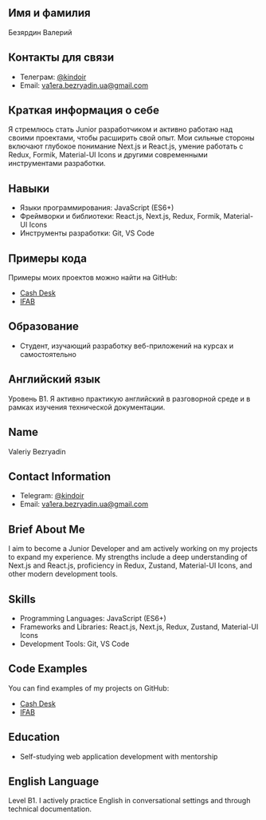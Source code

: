 
## Имя и фамилия
Безярдин Валерий

## Контакты для связи
- Телеграм: [@kindoir](https://t.me/kindoir)
- Email: va1era.bezryadin.ua@gmail.com

## Краткая информация о себе
Я стремлюсь стать Junior разработчиком и активно работаю над своими проектами, чтобы расширить свой опыт. Мои сильные стороны включают глубокое понимание Next.js и React.js, умение работать с Redux, Formik, Material-UI Icons и другими современными инструментами разработки.

## Навыки
- Языки программирования: JavaScript (ES6+)
- Фреймворки и библиотеки: React.js, Next.js, Redux, Formik, Material-UI Icons
- Инструменты разработки: Git, VS Code

## Примеры кода
Примеры моих проектов можно найти на GitHub:
- [Cash Desk](https://github.com/ValeraBezriadin/cash-desk)
- [IFAB](https://github.com/ValeraBezriadin/IFAB)

## Образование
- Студент, изучающий разработку веб-приложений на курсах и самостоятельно

## Английский язык
Уровень B1. Я активно практикую английский в разговорной среде и в рамках изучения технической документации.
## Name
Valeriy Bezryadin

## Contact Information
- Telegram: [@kindoir](https://t.me/kindoir)
- Email: va1era.bezryadin.ua@gmail.com

## Brief About Me
I aim to become a Junior Developer and am actively working on my projects to expand my experience. My strengths include a deep understanding of Next.js and React.js, proficiency in Redux, Zustand, Material-UI Icons, and other modern development tools.

## Skills
- Programming Languages: JavaScript (ES6+)
- Frameworks and Libraries: React.js, Next.js, Redux, Zustand, Material-UI Icons
- Development Tools: Git, VS Code

## Code Examples
You can find examples of my projects on GitHub:
- [Cash Desk](https://github.com/ValeraBezriadin/cash-desk)
- [IFAB](https://github.com/ValeraBezriadin/IFAB)

## Education
- Self-studying web application development with mentorship

## English Language
Level B1. I actively practice English in conversational settings and through technical documentation.
